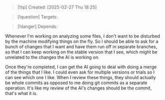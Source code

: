 
>[!tip] Created: [2025-02-27 Thu 18:25]

>[!question] Targets: 

>[!danger] Depends: 

Whenever I'm working on analyzing some files, I don't want to be disturbed by the machine modifying things on the fly. So I should be able to ask for a bunch of changes that I want and have them run off in separate branches, so that I can keep working on the stable version that I see, which might be unrelated to the changes the AI is working on.

Once they're completed, I can get the AI going to deal with doing a merge of the things that I like. I could even ask for multiple versions or trials so I can see which one I like. When I review these things, they should actually be whole commits as opposed to me doing git commits as a separate operation. It's like my review of the AI's changes should be the commit, that's what it is. 